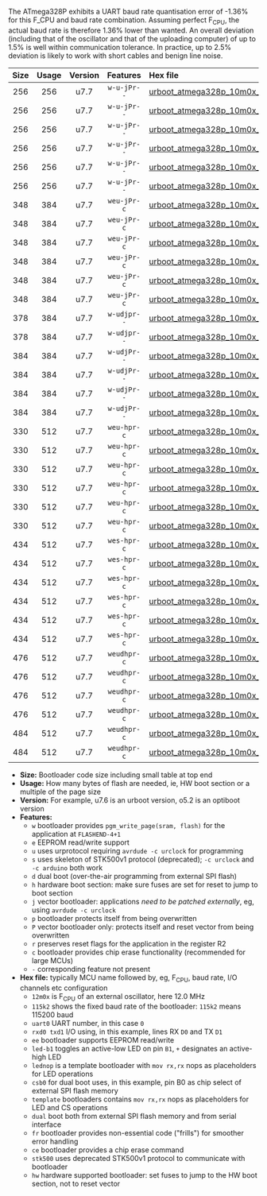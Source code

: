 The ATmega328P exhibits a UART baud rate quantisation error of -1.36% for this F_CPU and baud rate combination. Assuming perfect F<sub>CPU</sub>, the actual baud rate is therefore 1.36% lower than wanted. An overall deviation (including that of the oscillator and that of the uploading computer) of up to 1.5% is well within communication tolerance. In practice, up to 2.5% deviation is likely to work with short cables and benign line noise.

|Size|Usage|Version|Features|Hex file|
|:-:|:-:|:-:|:-:|:--|
|256|256|u7.7|`w-u-jPr--`|[urboot_atmega328p_10m0x_++28k8_uart0_rxd0_txd1_led+b1_fr.hex](https://raw.githubusercontent.com/stefanrueger/urboot.hex/main/mcus/atmega328p/external_oscillator/fcpu_10m0x/br_++28k8/urboot_atmega328p_10m0x_++28k8_uart0_rxd0_txd1_led+b1_fr.hex)|
|256|256|u7.7|`w-u-jPr--`|[urboot_atmega328p_10m0x_++28k8_uart0_rxd0_txd1_led+b5_fr.hex](https://raw.githubusercontent.com/stefanrueger/urboot.hex/main/mcus/atmega328p/external_oscillator/fcpu_10m0x/br_++28k8/urboot_atmega328p_10m0x_++28k8_uart0_rxd0_txd1_led+b5_fr.hex)|
|256|256|u7.7|`w-u-jPr--`|[urboot_atmega328p_10m0x_++28k8_uart0_rxd0_txd1_led+d5_fr.hex](https://raw.githubusercontent.com/stefanrueger/urboot.hex/main/mcus/atmega328p/external_oscillator/fcpu_10m0x/br_++28k8/urboot_atmega328p_10m0x_++28k8_uart0_rxd0_txd1_led+d5_fr.hex)|
|256|256|u7.7|`w-u-jPr--`|[urboot_atmega328p_10m0x_++28k8_uart0_rxd0_txd1_led-b1_fr.hex](https://raw.githubusercontent.com/stefanrueger/urboot.hex/main/mcus/atmega328p/external_oscillator/fcpu_10m0x/br_++28k8/urboot_atmega328p_10m0x_++28k8_uart0_rxd0_txd1_led-b1_fr.hex)|
|256|256|u7.7|`w-u-jPr--`|[urboot_atmega328p_10m0x_++28k8_uart0_rxd0_txd1_led-d5_fr.hex](https://raw.githubusercontent.com/stefanrueger/urboot.hex/main/mcus/atmega328p/external_oscillator/fcpu_10m0x/br_++28k8/urboot_atmega328p_10m0x_++28k8_uart0_rxd0_txd1_led-d5_fr.hex)|
|256|256|u7.7|`w-u-jPr--`|[urboot_atmega328p_10m0x_++28k8_uart0_rxd0_txd1_lednop_fr.hex](https://raw.githubusercontent.com/stefanrueger/urboot.hex/main/mcus/atmega328p/external_oscillator/fcpu_10m0x/br_++28k8/urboot_atmega328p_10m0x_++28k8_uart0_rxd0_txd1_lednop_fr.hex)|
|348|384|u7.7|`weu-jPr-c`|[urboot_atmega328p_10m0x_++28k8_uart0_rxd0_txd1_ee_led+b1_fr_ce.hex](https://raw.githubusercontent.com/stefanrueger/urboot.hex/main/mcus/atmega328p/external_oscillator/fcpu_10m0x/br_++28k8/urboot_atmega328p_10m0x_++28k8_uart0_rxd0_txd1_ee_led+b1_fr_ce.hex)|
|348|384|u7.7|`weu-jPr-c`|[urboot_atmega328p_10m0x_++28k8_uart0_rxd0_txd1_ee_led+b5_fr_ce.hex](https://raw.githubusercontent.com/stefanrueger/urboot.hex/main/mcus/atmega328p/external_oscillator/fcpu_10m0x/br_++28k8/urboot_atmega328p_10m0x_++28k8_uart0_rxd0_txd1_ee_led+b5_fr_ce.hex)|
|348|384|u7.7|`weu-jPr-c`|[urboot_atmega328p_10m0x_++28k8_uart0_rxd0_txd1_ee_led+d5_fr_ce.hex](https://raw.githubusercontent.com/stefanrueger/urboot.hex/main/mcus/atmega328p/external_oscillator/fcpu_10m0x/br_++28k8/urboot_atmega328p_10m0x_++28k8_uart0_rxd0_txd1_ee_led+d5_fr_ce.hex)|
|348|384|u7.7|`weu-jPr-c`|[urboot_atmega328p_10m0x_++28k8_uart0_rxd0_txd1_ee_led-b1_fr_ce.hex](https://raw.githubusercontent.com/stefanrueger/urboot.hex/main/mcus/atmega328p/external_oscillator/fcpu_10m0x/br_++28k8/urboot_atmega328p_10m0x_++28k8_uart0_rxd0_txd1_ee_led-b1_fr_ce.hex)|
|348|384|u7.7|`weu-jPr-c`|[urboot_atmega328p_10m0x_++28k8_uart0_rxd0_txd1_ee_led-d5_fr_ce.hex](https://raw.githubusercontent.com/stefanrueger/urboot.hex/main/mcus/atmega328p/external_oscillator/fcpu_10m0x/br_++28k8/urboot_atmega328p_10m0x_++28k8_uart0_rxd0_txd1_ee_led-d5_fr_ce.hex)|
|348|384|u7.7|`weu-jPr-c`|[urboot_atmega328p_10m0x_++28k8_uart0_rxd0_txd1_ee_lednop_fr_ce.hex](https://raw.githubusercontent.com/stefanrueger/urboot.hex/main/mcus/atmega328p/external_oscillator/fcpu_10m0x/br_++28k8/urboot_atmega328p_10m0x_++28k8_uart0_rxd0_txd1_ee_lednop_fr_ce.hex)|
|378|384|u7.7|`w-udjpr--`|[urboot_atmega328p_10m0x_++28k8_uart0_rxd0_txd1_led+b1_csd5_dual.hex](https://raw.githubusercontent.com/stefanrueger/urboot.hex/main/mcus/atmega328p/external_oscillator/fcpu_10m0x/br_++28k8/urboot_atmega328p_10m0x_++28k8_uart0_rxd0_txd1_led+b1_csd5_dual.hex)|
|378|384|u7.7|`w-udjpr--`|[urboot_atmega328p_10m0x_++28k8_uart0_rxd0_txd1_template_dual.hex](https://raw.githubusercontent.com/stefanrueger/urboot.hex/main/mcus/atmega328p/external_oscillator/fcpu_10m0x/br_++28k8/urboot_atmega328p_10m0x_++28k8_uart0_rxd0_txd1_template_dual.hex)|
|384|384|u7.7|`w-udjPr--`|[urboot_atmega328p_10m0x_++28k8_uart0_rxd0_txd1_led+b1_csb0_dual.hex](https://raw.githubusercontent.com/stefanrueger/urboot.hex/main/mcus/atmega328p/external_oscillator/fcpu_10m0x/br_++28k8/urboot_atmega328p_10m0x_++28k8_uart0_rxd0_txd1_led+b1_csb0_dual.hex)|
|384|384|u7.7|`w-udjPr--`|[urboot_atmega328p_10m0x_++28k8_uart0_rxd0_txd1_led+d5_csb0_dual.hex](https://raw.githubusercontent.com/stefanrueger/urboot.hex/main/mcus/atmega328p/external_oscillator/fcpu_10m0x/br_++28k8/urboot_atmega328p_10m0x_++28k8_uart0_rxd0_txd1_led+d5_csb0_dual.hex)|
|384|384|u7.7|`w-udjPr--`|[urboot_atmega328p_10m0x_++28k8_uart0_rxd0_txd1_led-b1_csb0_dual.hex](https://raw.githubusercontent.com/stefanrueger/urboot.hex/main/mcus/atmega328p/external_oscillator/fcpu_10m0x/br_++28k8/urboot_atmega328p_10m0x_++28k8_uart0_rxd0_txd1_led-b1_csb0_dual.hex)|
|384|384|u7.7|`w-udjPr--`|[urboot_atmega328p_10m0x_++28k8_uart0_rxd0_txd1_led-d5_csb0_dual.hex](https://raw.githubusercontent.com/stefanrueger/urboot.hex/main/mcus/atmega328p/external_oscillator/fcpu_10m0x/br_++28k8/urboot_atmega328p_10m0x_++28k8_uart0_rxd0_txd1_led-d5_csb0_dual.hex)|
|330|512|u7.7|`weu-hpr-c`|[urboot_atmega328p_10m0x_++28k8_uart0_rxd0_txd1_ee_led+b1_fr_ce_hw.hex](https://raw.githubusercontent.com/stefanrueger/urboot.hex/main/mcus/atmega328p/external_oscillator/fcpu_10m0x/br_++28k8/urboot_atmega328p_10m0x_++28k8_uart0_rxd0_txd1_ee_led+b1_fr_ce_hw.hex)|
|330|512|u7.7|`weu-hpr-c`|[urboot_atmega328p_10m0x_++28k8_uart0_rxd0_txd1_ee_led+b5_fr_ce_hw.hex](https://raw.githubusercontent.com/stefanrueger/urboot.hex/main/mcus/atmega328p/external_oscillator/fcpu_10m0x/br_++28k8/urboot_atmega328p_10m0x_++28k8_uart0_rxd0_txd1_ee_led+b5_fr_ce_hw.hex)|
|330|512|u7.7|`weu-hpr-c`|[urboot_atmega328p_10m0x_++28k8_uart0_rxd0_txd1_ee_led+d5_fr_ce_hw.hex](https://raw.githubusercontent.com/stefanrueger/urboot.hex/main/mcus/atmega328p/external_oscillator/fcpu_10m0x/br_++28k8/urboot_atmega328p_10m0x_++28k8_uart0_rxd0_txd1_ee_led+d5_fr_ce_hw.hex)|
|330|512|u7.7|`weu-hpr-c`|[urboot_atmega328p_10m0x_++28k8_uart0_rxd0_txd1_ee_led-b1_fr_ce_hw.hex](https://raw.githubusercontent.com/stefanrueger/urboot.hex/main/mcus/atmega328p/external_oscillator/fcpu_10m0x/br_++28k8/urboot_atmega328p_10m0x_++28k8_uart0_rxd0_txd1_ee_led-b1_fr_ce_hw.hex)|
|330|512|u7.7|`weu-hpr-c`|[urboot_atmega328p_10m0x_++28k8_uart0_rxd0_txd1_ee_led-d5_fr_ce_hw.hex](https://raw.githubusercontent.com/stefanrueger/urboot.hex/main/mcus/atmega328p/external_oscillator/fcpu_10m0x/br_++28k8/urboot_atmega328p_10m0x_++28k8_uart0_rxd0_txd1_ee_led-d5_fr_ce_hw.hex)|
|330|512|u7.7|`weu-hpr-c`|[urboot_atmega328p_10m0x_++28k8_uart0_rxd0_txd1_ee_lednop_fr_ce_hw.hex](https://raw.githubusercontent.com/stefanrueger/urboot.hex/main/mcus/atmega328p/external_oscillator/fcpu_10m0x/br_++28k8/urboot_atmega328p_10m0x_++28k8_uart0_rxd0_txd1_ee_lednop_fr_ce_hw.hex)|
|434|512|u7.7|`wes-hpr-c`|[urboot_atmega328p_10m0x_++28k8_uart0_rxd0_txd1_ee_led+b1_fr_ce_stk500_hw.hex](https://raw.githubusercontent.com/stefanrueger/urboot.hex/main/mcus/atmega328p/external_oscillator/fcpu_10m0x/br_++28k8/urboot_atmega328p_10m0x_++28k8_uart0_rxd0_txd1_ee_led+b1_fr_ce_stk500_hw.hex)|
|434|512|u7.7|`wes-hpr-c`|[urboot_atmega328p_10m0x_++28k8_uart0_rxd0_txd1_ee_led+b5_fr_ce_stk500_hw.hex](https://raw.githubusercontent.com/stefanrueger/urboot.hex/main/mcus/atmega328p/external_oscillator/fcpu_10m0x/br_++28k8/urboot_atmega328p_10m0x_++28k8_uart0_rxd0_txd1_ee_led+b5_fr_ce_stk500_hw.hex)|
|434|512|u7.7|`wes-hpr-c`|[urboot_atmega328p_10m0x_++28k8_uart0_rxd0_txd1_ee_led+d5_fr_ce_stk500_hw.hex](https://raw.githubusercontent.com/stefanrueger/urboot.hex/main/mcus/atmega328p/external_oscillator/fcpu_10m0x/br_++28k8/urboot_atmega328p_10m0x_++28k8_uart0_rxd0_txd1_ee_led+d5_fr_ce_stk500_hw.hex)|
|434|512|u7.7|`wes-hpr-c`|[urboot_atmega328p_10m0x_++28k8_uart0_rxd0_txd1_ee_led-b1_fr_ce_stk500_hw.hex](https://raw.githubusercontent.com/stefanrueger/urboot.hex/main/mcus/atmega328p/external_oscillator/fcpu_10m0x/br_++28k8/urboot_atmega328p_10m0x_++28k8_uart0_rxd0_txd1_ee_led-b1_fr_ce_stk500_hw.hex)|
|434|512|u7.7|`wes-hpr-c`|[urboot_atmega328p_10m0x_++28k8_uart0_rxd0_txd1_ee_led-d5_fr_ce_stk500_hw.hex](https://raw.githubusercontent.com/stefanrueger/urboot.hex/main/mcus/atmega328p/external_oscillator/fcpu_10m0x/br_++28k8/urboot_atmega328p_10m0x_++28k8_uart0_rxd0_txd1_ee_led-d5_fr_ce_stk500_hw.hex)|
|434|512|u7.7|`wes-hpr-c`|[urboot_atmega328p_10m0x_++28k8_uart0_rxd0_txd1_ee_lednop_fr_ce_stk500_hw.hex](https://raw.githubusercontent.com/stefanrueger/urboot.hex/main/mcus/atmega328p/external_oscillator/fcpu_10m0x/br_++28k8/urboot_atmega328p_10m0x_++28k8_uart0_rxd0_txd1_ee_lednop_fr_ce_stk500_hw.hex)|
|476|512|u7.7|`weudhpr-c`|[urboot_atmega328p_10m0x_++28k8_uart0_rxd0_txd1_ee_led+b1_csb0_dual_fr_ce_hw.hex](https://raw.githubusercontent.com/stefanrueger/urboot.hex/main/mcus/atmega328p/external_oscillator/fcpu_10m0x/br_++28k8/urboot_atmega328p_10m0x_++28k8_uart0_rxd0_txd1_ee_led+b1_csb0_dual_fr_ce_hw.hex)|
|476|512|u7.7|`weudhpr-c`|[urboot_atmega328p_10m0x_++28k8_uart0_rxd0_txd1_ee_led+d5_csb0_dual_fr_ce_hw.hex](https://raw.githubusercontent.com/stefanrueger/urboot.hex/main/mcus/atmega328p/external_oscillator/fcpu_10m0x/br_++28k8/urboot_atmega328p_10m0x_++28k8_uart0_rxd0_txd1_ee_led+d5_csb0_dual_fr_ce_hw.hex)|
|476|512|u7.7|`weudhpr-c`|[urboot_atmega328p_10m0x_++28k8_uart0_rxd0_txd1_ee_led-b1_csb0_dual_fr_ce_hw.hex](https://raw.githubusercontent.com/stefanrueger/urboot.hex/main/mcus/atmega328p/external_oscillator/fcpu_10m0x/br_++28k8/urboot_atmega328p_10m0x_++28k8_uart0_rxd0_txd1_ee_led-b1_csb0_dual_fr_ce_hw.hex)|
|476|512|u7.7|`weudhpr-c`|[urboot_atmega328p_10m0x_++28k8_uart0_rxd0_txd1_ee_led-d5_csb0_dual_fr_ce_hw.hex](https://raw.githubusercontent.com/stefanrueger/urboot.hex/main/mcus/atmega328p/external_oscillator/fcpu_10m0x/br_++28k8/urboot_atmega328p_10m0x_++28k8_uart0_rxd0_txd1_ee_led-d5_csb0_dual_fr_ce_hw.hex)|
|484|512|u7.7|`weudhpr-c`|[urboot_atmega328p_10m0x_++28k8_uart0_rxd0_txd1_ee_led+b1_csd5_dual_fr_ce_hw.hex](https://raw.githubusercontent.com/stefanrueger/urboot.hex/main/mcus/atmega328p/external_oscillator/fcpu_10m0x/br_++28k8/urboot_atmega328p_10m0x_++28k8_uart0_rxd0_txd1_ee_led+b1_csd5_dual_fr_ce_hw.hex)|
|484|512|u7.7|`weudhpr-c`|[urboot_atmega328p_10m0x_++28k8_uart0_rxd0_txd1_ee_template_dual_fr_ce_hw.hex](https://raw.githubusercontent.com/stefanrueger/urboot.hex/main/mcus/atmega328p/external_oscillator/fcpu_10m0x/br_++28k8/urboot_atmega328p_10m0x_++28k8_uart0_rxd0_txd1_ee_template_dual_fr_ce_hw.hex)|

- **Size:** Bootloader code size including small table at top end
- **Usage:** How many bytes of flash are needed, ie, HW boot section or a multiple of the page size
- **Version:** For example, u7.6 is an urboot version, o5.2 is an optiboot version
- **Features:**
  + `w` bootloader provides `pgm_write_page(sram, flash)` for the application at `FLASHEND-4+1`
  + `e` EEPROM read/write support
  + `u` uses urprotocol requiring `avrdude -c urclock` for programming
  + `s` uses skeleton of STK500v1 protocol (deprecated); `-c urclock` and `-c arduino` both work
  + `d` dual boot (over-the-air programming from external SPI flash)
  + `h` hardware boot section: make sure fuses are set for reset to jump to boot section
  + `j` vector bootloader: applications *need to be patched externally*, eg, using `avrdude -c urclock`
  + `p` bootloader protects itself from being overwritten
  + `P` vector bootloader only: protects itself and reset vector from being overwritten
  + `r` preserves reset flags for the application in the register R2
  + `c` bootloader provides chip erase functionality (recommended for large MCUs)
  + `-` corresponding feature not present
- **Hex file:** typically MCU name followed by, eg, F<sub>CPU</sub>, baud rate, I/O channels etc configuration
  + `12m0x` is F<sub>CPU</sub> of an external oscillator, here 12.0 MHz
  + `115k2` shows the fixed baud rate of the bootloader: `115k2` means 115200 baud
  + `uart0` UART number, in this case `0`
  + `rxd0 txd1` I/O using, in this example, lines RX `D0` and TX `D1`
  + `ee` bootloader supports EEPROM read/write
  + `led-b1` toggles an active-low LED on pin `B1`, `+` designates an active-high LED
  + `lednop` is a template bootloader with `mov rx,rx` nops as placeholders for LED operations
  + `csb0` for dual boot uses, in this example, pin B0 as chip select of external SPI flash memory
  + `template` bootloaders contains `mov rx,rx` nops as placeholders for LED and CS operations
  + `dual` boot both from external SPI flash memory and from serial interface
  + `fr` bootloader provides non-essential code ("frills") for smoother error handling
  + `ce` bootloader provides a chip erase command
  + `stk500` uses deprecated STK500v1 protocol to communicate with bootloader
  + `hw` hardware supported bootloader: set fuses to jump to the HW boot section, not to reset vector
